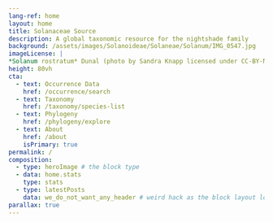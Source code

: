 ```yaml
---
lang-ref: home
layout: home
title: Solanaceae Source
description: A global taxonomic resource for the nightshade family
background: /assets/images/Solanoideae/Solaneae/Solanum/IMG_0547.jpg
imageLicense: |
*Solanum rostratum* Dunal (photo by Sandra Knapp licensed under CC-BY-NC)
height: 80vh
cta:
  - text: Occurrence Data
    href: /occurrence/search
  - text: Taxonomy
    href: /taxonomy/species-list
  - text: Phylogeny
    href: /phylogeny/explore
  - text: About
    href: /about
    isPrimary: true
permalink: /
composition:
  - type: heroImage # the block type
  - data: home.stats
    type: stats
  - type: latestPosts
    data: we_do_not_want_any_header # weird hack as the block layout looks for a data element and falls back to the page if none is present
parallax: true
---
```



